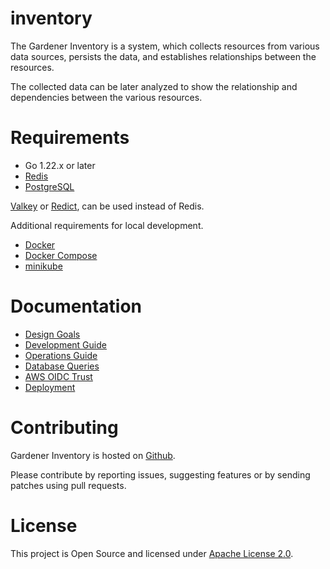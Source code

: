 # inventory

The Gardener Inventory is a system, which collects resources from various data
sources, persists the data, and establishes relationships between the resources.

The collected data can be later analyzed to show the relationship and
dependencies between the various resources.

# Requirements

- Go 1.22.x or later
- [Redis](https://redis.io/)
- [PostgreSQL](https://www.postgresql.org/)

[Valkey](https://github.com/valkey-io/valkey) or [Redict](https://redict.io),
can be used instead of Redis.

Additional requirements for local development.

- [Docker](https://www.docker.com/)
- [Docker Compose](https://docs.docker.com/compose/)
- [minikube](https://minikube.sigs.k8s.io/docs/drivers/)

# Documentation

- [Design Goals](./docs/design.md)
- [Development Guide](./docs/development.md)
- [Operations Guide](./docs/ops-guide.md)
- [Database Queries](./docs/db-queries.md)
- [AWS OIDC Trust](./docs/oidc-aws.md)
- [Deployment](./deployment)

# Contributing

Gardener Inventory is hosted on [Github](https://github.com/gardener/inventory).

Please contribute by reporting issues, suggesting features or by sending patches
using pull requests.

# License

This project is Open Source and licensed under [Apache License 2.0](https://www.apache.org/licenses/LICENSE-2.0).
